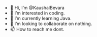- 👋 Hi, I’m @KaushalBevara
- 👀 I’m interested in coding.
- 🌱 I’m currently learning Java.
- 💞️ I’m looking to collaborate on nothing.
- 📫 How to reach me dont.

<!---
Sheepdog69/Sheepdog69 is a ✨ special ✨ repository because its `README.md` (this file) appears on your GitHub profile.
You can click the Preview link to take a look at your changes.
--->
